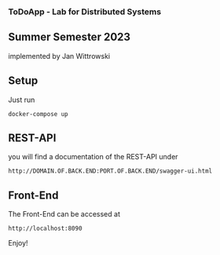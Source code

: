 ### ToDoApp - Lab for Distributed Systems
## Summer Semester 2023
implemented by Jan Wittrowski

## Setup

Just run 

```docker-compose up```

## REST-API

you will find a documentation of the REST-API under

``` http://DOMAIN.OF.BACK.END:PORT.OF.BACK.END/swagger-ui.html ```

## Front-End

The Front-End can be accessed at 

```http://localhost:8090```

Enjoy!




